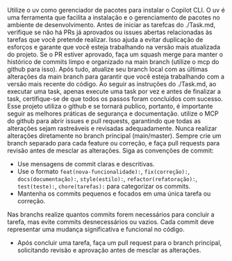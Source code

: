 Utilize o uv como gerenciador de pacotes para instalar o Copilot CLI. O uv é uma ferramenta que facilita a instalação e o gerenciamento de pacotes no ambiente de desenvolvimento.
Antes de iniciar as tarefcas do ./Task.md, verifique se não há PRs já aprovados ou issues abertas relacionadas às tarefas que você pretende realizar. Isso ajuda a evitar duplicação de esforços e garante que você esteja trabalhando na versão mais atualizada do projeto. Se o PR estiver aprovado, faça um squash merge para manter o histórico de commits limpo e organizado na main branch (utilize o mcp do github para isso). Após tudo, atualize seu branch local com as últimas alterações da main branch para garantir que você esteja trabalhando com a versão mais recente do código.
Ao seguir as instruções do ./Task.md, ao executar uma task, apenas execute uma task por vez e antes de finalizar a task, certifique-se de que todos os passos foram concluídos com sucesso.
Esse projeto utiliza o github e se tornará publico, portanto, é importante seguir as melhores práticas de segurança e documentação.
utilize o MCP do github para abrir issues e pull requests, garantindo que todas as alterações sejam rastreáveis e revisadas adequadamente.
Nunca realizar alterações diretamente no branch principal (main/master). Sempre crie um branch separado para cada feature ou correção, e faça pull requests para revisão antes de mesclar as alterações.
Siga as convenções de commit:
- Use mensagens de commit claras e descritivas.
- Use o formato `feat(nova-funcionalidade):`, `fix(correção):`, `docs(documentação):`, `style(estilo):`, `refactor(refatoração):`, `test(teste):`, `chore(tarefas):` para categorizar os commits.
- Mantenha os commits pequenos e focados em uma única tarefa ou correção.

Nas branchs realize quantos commits forem necessários para concluir a tarefa, mas evite commits desnecessários ou vazios. Cada commit deve representar uma mudança significativa e funcional no código.
- Após concluir uma tarefa, faça um pull request para o branch principal, solicitando revisão e aprovação antes de mesclar as alterações.
